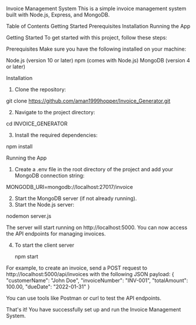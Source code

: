 Invoice Management System
This is a simple invoice management system built with Node.js, Express, and MongoDB.

Table of Contents
Getting Started
Prerequisites
Installation
Running the App


Getting Started
To get started with this project, follow these steps:

Prerequisites
Make sure you have the following installed on your machine:

Node.js (version 10 or later)
npm (comes with Node.js)
MongoDB (version 4 or later)


Installation
1. Clone the repository:

  git clone https://github.com/aman1999hopper/Invoice_Generator.git

2. Navigate to the project directory:

  cd INVOICE_GENERATOR

3. Install the required dependencies:

  npm install

Running the App

1. Create a .env file in the root directory of the project and add your   MongoDB connection string:

  MONGODB_URI=mongodb://localhost:27017/invoice

2. Start the MongoDB server (if not already running).
3. Start the Node.js server:

  nodemon server.js 

  The server will start running on http://localhost:5000. You can now access the API endpoints for managing invoices.

4. To start the client server
   
   npm start
  



For example, to create an invoice, send a POST request to http://localhost:5000/api/invoices with the following JSON payload:
{
  "customerName": "John Doe",
  "invoiceNumber": "INV-001",
  "totalAmount": 100.00,
  "dueDate": "2022-01-31"
}

You can use tools like Postman or curl to test the API endpoints.

That's it! You have successfully set up and run the Invoice Management System.